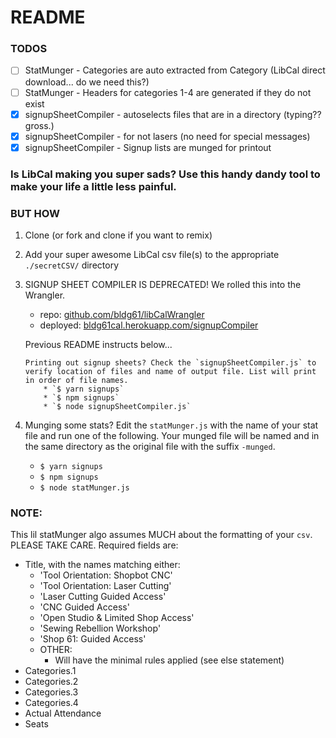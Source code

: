 # README

### TODOS

* [ ] StatMunger - Categories are auto extracted from Category (LibCal direct download... do we need this?)
* [ ] StatMunger - Headers for categories 1-4 are generated if they do not exist
* [x] signupSheetCompiler - autoselects files that are in a directory (typing?? gross.)
* [x] signupSheetCompiler - for not lasers (no need for special messages)
* [x] signupSheetCompiler - Signup lists are munged for printout

### Is LibCal making you super sads? Use this handy dandy tool to make your life a little less painful.

### BUT HOW
1. Clone (or fork and clone if you want to remix)
1. Add your super awesome LibCal csv file(s) to the appropriate `./secretCSV/` directory
1. SIGNUP SHEET COMPILER IS DEPRECATED! We rolled this into the Wrangler.
    * repo: [github.com/bldg61/libCalWrangler](https://github.com/bldg61/libCalWrangler)
    * deployed: [bldg61cal.herokuapp.com/signupCompiler](http://bldg61cal.herokuapp.com/signupCompiler)

    Previous README instructs below...

    ```
    Printing out signup sheets? Check the `signupSheetCompiler.js` to verify location of files and name of output file. List will print in order of file names.
        * `$ yarn signups`
        * `$ npm signups`
        * `$ node signupSheetCompiler.js`
    ```

1. Munging some stats? Edit the `statMunger.js` with the name of your stat file and run one of the following. Your munged file will be named and in the same directory as the original file with the suffix `-munged`.
    * `$ yarn signups`
    * `$ npm signups`
    * `$ node statMunger.js`

### NOTE:

This lil statMunger algo assumes MUCH about the formatting of your `csv`. PLEASE TAKE CARE. Required fields are:

* Title, with the names matching either:
    * 'Tool Orientation: Shopbot CNC'
    * 'Tool Orientation: Laser Cutting'
    * 'Laser Cutting Guided Access'
    * 'CNC Guided Access'
    * 'Open Studio & Limited Shop Access'
    * 'Sewing Rebellion Workshop'
    * 'Shop 61: Guided Access'
    * OTHER:
        * Will have the minimal rules applied (see else statement)
* Categories.1
* Categories.2
* Categories.3
* Categories.4
* Actual Attendance
* Seats
